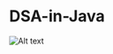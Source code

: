 # DSA-in-Java
![Alt text](https://www.google.com/url?sa=i&url=https%3A%2F%2Fwww.softcrayons.com%2Fdata-structures-algorithms-java&psig=AOvVaw3ejb1TSZqiNpI_kx4FEsJ_&ust=1732183143693000&source=images&cd=vfe&opi=89978449&ved=0CBEQjRxqFwoTCLi8qp3T6okDFQAAAAAdAAAAABAI)
